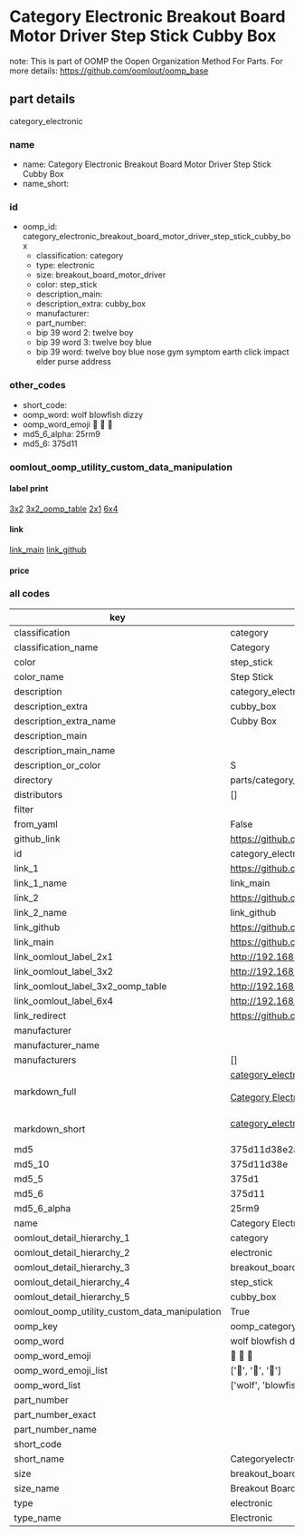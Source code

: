 # Category Electronic Breakout Board Motor Driver Step Stick Cubby Box  

note: This is part of OOMP the Oopen Organization Method For Parts. For more details: https://github.com/oomlout/oomp_base

##  part details
  



category_electronic



### name
* name: Category Electronic Breakout Board Motor Driver Step Stick Cubby Box
* name_short: 
### id
* oomp_id: category_electronic_breakout_board_motor_driver_step_stick_cubby_box
  * classification: category
  * type: electronic
  * size: breakout_board_motor_driver
  * color: step_stick
  * description_main: 
  * description_extra: cubby_box
  * manufacturer: 
  * part_number: 
  * bip 39 word 2: twelve boy
  * bip 39 word 3: twelve boy blue
  * bip 39 word: twelve boy blue nose gym symptom earth click impact elder purse address

### other_codes
* short_code: 
* oomp_word: wolf blowfish dizzy
* oomp_word_emoji :wolf: :blowfish: :dizzy:
* md5_6_alpha: 25rm9
* md5_6: 375d11






### oomlout_oomp_utility_custom_data_manipulation
#### label print
[3x2](http://192.168.1.245:1112/?label=oomp%2025rm9)
[3x2_oomp_table](http://192.168.1.108:1112/?label=oomp%2025rm9)
[2x1](http://192.168.1.242:1112/?label=oomp%2025rm9)
[6x4](http://192.168.1.55:1112/?label=oomp%2025rm9)    

#### link

[link_main](https://github.com/oomlout/oomlout_oomp_version_1_messy/tree/main/parts/category_electronic_breakout_board_motor_driver_step_stick_cubby_box) [link_github](https://github.com/oomlout/oomlout_oomp_version_1_messy/tree/main/parts/category_electronic_breakout_board_motor_driver_step_stick_cubby_box)                             

#### price







### all codes 
| key | value |  
| --- | --- |  
| classification | category |  
| classification_name | Category |  
| color | step_stick |  
| color_name | Step Stick |  
| description | category_electronic |  
| description_extra | cubby_box |  
| description_extra_name | Cubby Box |  
| description_main |  |  
| description_main_name |  |  
| description_or_color | S  |  
| directory | parts/category_electronic_breakout_board_motor_driver_step_stick_cubby_box |  
| distributors | [] |  
| filter |  |  
| from_yaml | False |  
| github_link | https://github.com/oomlout/oomlout_oomp_part_src/tree/main/parts/category_electronic_breakout_board_motor_driver_step_stick_cubby_box |  
| id | category_electronic_breakout_board_motor_driver_step_stick_cubby_box |  
| link_1 | https://github.com/oomlout/oomlout_oomp_version_1_messy/tree/main/parts/category_electronic_breakout_board_motor_driver_step_stick_cubby_box |  
| link_1_name | link_main |  
| link_2 | https://github.com/oomlout/oomlout_oomp_version_1_messy/tree/main/parts/category_electronic_breakout_board_motor_driver_step_stick_cubby_box |  
| link_2_name | link_github |  
| link_github | https://github.com/oomlout/oomlout_oomp_version_1_messy/tree/main/parts/category_electronic_breakout_board_motor_driver_step_stick_cubby_box |  
| link_main | https://github.com/oomlout/oomlout_oomp_version_1_messy/tree/main/parts/category_electronic_breakout_board_motor_driver_step_stick_cubby_box |  
| link_oomlout_label_2x1 | http://192.168.1.242:1112/?label=oomp%2025rm9 |  
| link_oomlout_label_3x2 | http://192.168.1.245:1112/?label=oomp%2025rm9 |  
| link_oomlout_label_3x2_oomp_table | http://192.168.1.108:1112/?label=oomp%2025rm9 |  
| link_oomlout_label_6x4 | http://192.168.1.55:1112/?label=oomp%2025rm9 |  
| link_redirect | https://github.com/oomlout/oomlout_oomp_version_1_messy/tree/main/parts/category_electronic_breakout_board_motor_driver_step_stick_cubby_box |  
| manufacturer |  |  
| manufacturer_name |  |  
| manufacturers | [] |  
| markdown_full | [category_electronic_breakout_board_motor_driver_step_stick_cubby_box](none)<br>[](none)<br>[Category Electronic Breakout Board Motor Driver Step Stick Cubby Box](none)<br><br> |  
| markdown_short | [category_electronic_breakout_board_motor_driver_step_stick_cubby_box](none)<br><br> |  
| md5 | 375d11d38e2aa8af723409663086af58 |  
| md5_10 | 375d11d38e |  
| md5_5 | 375d1 |  
| md5_6 | 375d11 |  
| md5_6_alpha | 25rm9 |  
| name | Category Electronic Breakout Board Motor Driver Step Stick Cubby Box |  
| oomlout_detail_hierarchy_1 | category |  
| oomlout_detail_hierarchy_2 | electronic |  
| oomlout_detail_hierarchy_3 | breakout_board_motor_driver |  
| oomlout_detail_hierarchy_4 | step_stick |  
| oomlout_detail_hierarchy_5 | cubby_box |  
| oomlout_oomp_utility_custom_data_manipulation | True |  
| oomp_key | oomp_category_electronic_breakout_board_motor_driver_step_stick_cubby_box |  
| oomp_word | wolf blowfish dizzy |  
| oomp_word_emoji | :wolf: :blowfish: :dizzy: |  
| oomp_word_emoji_list | [':wolf:', ':blowfish:', ':dizzy:'] |  
| oomp_word_list | ['wolf', 'blowfish', 'dizzy'] |  
| part_number |  |  
| part_number_exact |  |  
| part_number_name |  |  
| short_code |  |  
| short_name | Categoryelectronic |  
| size | breakout_board_motor_driver |  
| size_name | Breakout Board Motor Driver |  
| type | electronic |  
| type_name | Electronic |  
